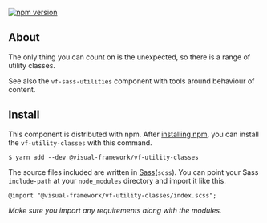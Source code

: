 [![npm version](https://badge.fury.io/js/%40visual-framework%2Fvf-utility-classes.svg)](https://badge.fury.io/js/%40visual-framework%2Fvf-utility-classes)

## About

The only thing you can count on is the unexpected, so there is a range of
utility classes.

See also the `vf-sass-utilities` component with tools around behaviour of content.

## Install

This component is distributed with npm. After [installing npm](https://www.npmjs.com/get-npm), you can install the `vf-utility-classes` with this command.

```
$ yarn add --dev @visual-framework/vf-utility-classes
```

The source files included are written in [Sass](http://sass-lang.com)(`scss`). You can point your Sass `include-path` at your `node_modules` directory and import it like this.

```
@import "@visual-framework/vf-utility-classes/index.scss";
```

_Make sure you import any requirements along with the modules._
